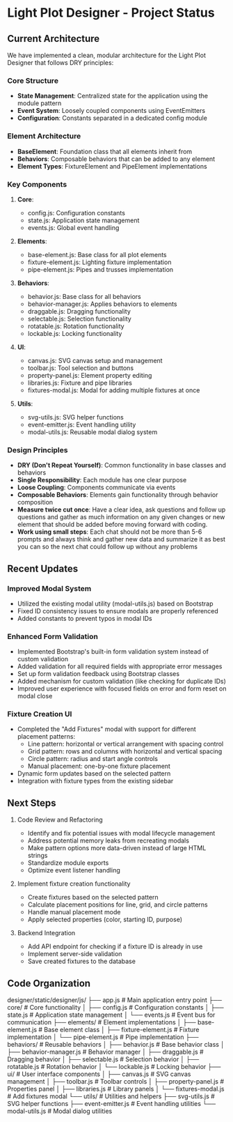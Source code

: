 # Light Plot Designer - Project Status

## Current Architecture

We have implemented a clean, modular architecture for the Light Plot Designer that follows DRY principles:

### Core Structure
- **State Management**: Centralized state for the application using the module pattern
- **Event System**: Loosely coupled components using EventEmitters
- **Configuration**: Constants separated in a dedicated config module

### Element Architecture
- **BaseElement**: Foundation class that all elements inherit from
- **Behaviors**: Composable behaviors that can be added to any element
- **Element Types**: FixtureElement and PipeElement implementations

### Key Components
1. **Core**: 
   - config.js: Configuration constants
   - state.js: Application state management
   - events.js: Global event handling

2. **Elements**:
   - base-element.js: Base class for all plot elements
   - fixture-element.js: Lighting fixture implementation
   - pipe-element.js: Pipes and trusses implementation

3. **Behaviors**:
   - behavior.js: Base class for all behaviors
   - behavior-manager.js: Applies behaviors to elements
   - draggable.js: Dragging functionality
   - selectable.js: Selection functionality
   - rotatable.js: Rotation functionality
   - lockable.js: Locking functionality

4. **UI**:
   - canvas.js: SVG canvas setup and management
   - toolbar.js: Tool selection and buttons
   - property-panel.js: Element property editing
   - libraries.js: Fixture and pipe libraries
   - fixtures-modal.js: Modal for adding multiple fixtures at once

5. **Utils**:
   - svg-utils.js: SVG helper functions
   - event-emitter.js: Event handling utility
   - modal-utils.js: Reusable modal dialog system

### Design Principles
- **DRY (Don't Repeat Yourself)**: Common functionality in base classes and behaviors
- **Single Responsibility**: Each module has one clear purpose
- **Loose Coupling**: Components communicate via events
- **Composable Behaviors**: Elements gain functionality through behavior composition
- **Measure twice cut once**: Have a clear idea, ask questions and follow up questions and gather as much information on any given changes or new element that should be added before moving forward with coding.
- **Work using small steps**: Each chat should not be more than 5-6 prompts and always think and gather new data and summarize it as best you can so the next chat could follow up without any problems

## Recent Updates

### Improved Modal System
- Utilized the existing modal utility (modal-utils.js) based on Bootstrap
- Fixed ID consistency issues to ensure modals are properly referenced
- Added constants to prevent typos in modal IDs

### Enhanced Form Validation
- Implemented Bootstrap's built-in form validation system instead of custom validation
- Added validation for all required fields with appropriate error messages
- Set up form validation feedback using Bootstrap classes
- Added mechanism for custom validation (like checking for duplicate IDs)
- Improved user experience with focused fields on error and form reset on modal close

### Fixture Creation UI
- Completed the "Add Fixtures" modal with support for different placement patterns:
  - Line pattern: horizontal or vertical arrangement with spacing control
  - Grid pattern: rows and columns with horizontal and vertical spacing
  - Circle pattern: radius and start angle controls
  - Manual placement: one-by-one fixture placement
- Dynamic form updates based on the selected pattern
- Integration with fixture types from the existing sidebar

## Next Steps

1. Code Review and Refactoring
   - Identify and fix potential issues with modal lifecycle management
   - Address potential memory leaks from recreating modals
   - Make pattern options more data-driven instead of large HTML strings
   - Standardize module exports
   - Optimize event listener handling

2. Implement fixture creation functionality
   - Create fixtures based on the selected pattern
   - Calculate placement positions for line, grid, and circle patterns
   - Handle manual placement mode
   - Apply selected properties (color, starting ID, purpose)

3. Backend Integration
   - Add API endpoint for checking if a fixture ID is already in use
   - Implement server-side validation
   - Save created fixtures to the database

## Code Organization
designer/static/designer/js/
├── app.js                  # Main application entry point
├── core/                   # Core functionality
│   ├── config.js           # Configuration constants
│   ├── state.js            # Application state management
│   └── events.js           # Event bus for communication
├── elements/               # Element implementations
│   ├── base-element.js     # Base element class
│   ├── fixture-element.js  # Fixture implementation
│   └── pipe-element.js     # Pipe implementation
├── behaviors/              # Reusable behaviors
│   ├── behavior.js         # Base behavior class
│   ├── behavior-manager.js # Behavior manager
│   ├── draggable.js        # Dragging behavior
│   ├── selectable.js       # Selection behavior
│   ├── rotatable.js        # Rotation behavior
│   └── lockable.js         # Locking behavior
├── ui/                     # User interface components
│   ├── canvas.js           # SVG canvas management
│   ├── toolbar.js          # Toolbar controls
│   ├── property-panel.js   # Properties panel
│   ├── libraries.js        # Library panels
│   └── fixtures-modal.js   # Add fixtures modal
└── utils/                  # Utilities and helpers
    ├── svg-utils.js        # SVG helper functions
    ├── event-emitter.js    # Event handling utilities
    └── modal-utils.js      # Modal dialog utilities